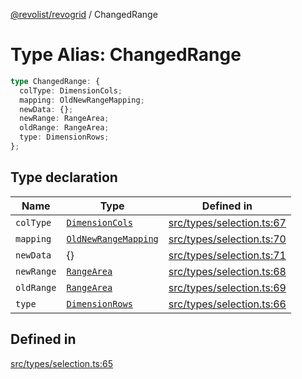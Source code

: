 [@revolist/revogrid](README.md) / ChangedRange

# Type Alias: ChangedRange

```ts
type ChangedRange: {
  colType: DimensionCols;
  mapping: OldNewRangeMapping;
  newData: {};
  newRange: RangeArea;
  oldRange: RangeArea;
  type: DimensionRows;
};
```

## Type declaration

| Name | Type | Defined in |
| ------ | ------ | ------ |
| `colType` | [`DimensionCols`](TypeAlias.DimensionCols.md) | [src/types/selection.ts:67](https://github.com/revolist/revogrid/blob/703fa47ec13d35676d07f3192b2741384647a863/src/types/selection.ts#L67) |
| `mapping` | [`OldNewRangeMapping`](TypeAlias.OldNewRangeMapping.md) | [src/types/selection.ts:70](https://github.com/revolist/revogrid/blob/703fa47ec13d35676d07f3192b2741384647a863/src/types/selection.ts#L70) |
| `newData` | \{\} | [src/types/selection.ts:71](https://github.com/revolist/revogrid/blob/703fa47ec13d35676d07f3192b2741384647a863/src/types/selection.ts#L71) |
| `newRange` | [`RangeArea`](TypeAlias.RangeArea.md) | [src/types/selection.ts:68](https://github.com/revolist/revogrid/blob/703fa47ec13d35676d07f3192b2741384647a863/src/types/selection.ts#L68) |
| `oldRange` | [`RangeArea`](TypeAlias.RangeArea.md) | [src/types/selection.ts:69](https://github.com/revolist/revogrid/blob/703fa47ec13d35676d07f3192b2741384647a863/src/types/selection.ts#L69) |
| `type` | [`DimensionRows`](TypeAlias.DimensionRows.md) | [src/types/selection.ts:66](https://github.com/revolist/revogrid/blob/703fa47ec13d35676d07f3192b2741384647a863/src/types/selection.ts#L66) |

## Defined in

[src/types/selection.ts:65](https://github.com/revolist/revogrid/blob/703fa47ec13d35676d07f3192b2741384647a863/src/types/selection.ts#L65)
